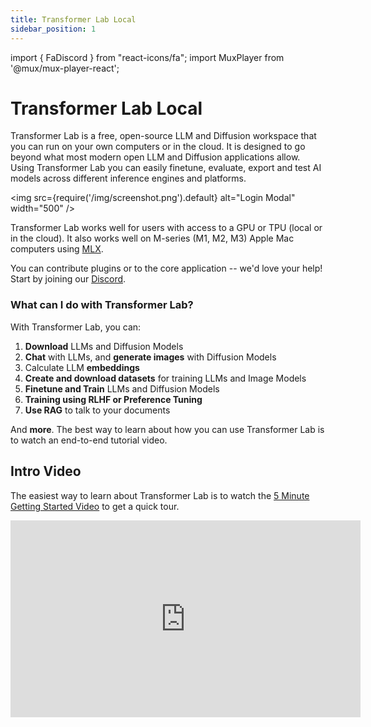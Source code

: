 ```yaml
---
title: Transformer Lab Local
sidebar_position: 1
---
```


import { FaDiscord } from "react-icons/fa";
import MuxPlayer from '@mux/mux-player-react';


# Transformer Lab Local


Transformer Lab is a free, open-source LLM and Diffusion workspace that you can run on your own computers or in the cloud. It is designed to go beyond what most modern open LLM and Diffusion applications allow. Using Transformer Lab you can easily finetune, evaluate, export and test AI models across different inference engines and platforms.

<img src={require('/img/screenshot.png').default} alt="Login Modal" width="500" />

Transformer Lab works well for users with access to a GPU or TPU (local or in the cloud). It also works well on M-series (M1, M2, M3) Apple Mac computers using <a href="https://github.com/ml-explore/mlx">MLX</a>.

You can contribute plugins or to the core application -- we'd love your help! Start by joining our <a href="https://discord.com/invite/transformerlab"><FaDiscord/> Discord</a>.

### What can I do with Transformer Lab?

With Transformer Lab, you can:

1. **Download** LLMs and Diffusion Models
2. **Chat** with LLMs, and **generate images** with Diffusion Models
3. Calculate LLM **embeddings**
4. **Create and download datasets** for training LLMs and Image Models
5. **Finetune and Train** LLMs and Diffusion Models
6. **Training using RLHF or Preference Tuning**
7. **Use RAG** to talk to your documents

And **more**. The best way to learn about how you can use Transformer Lab is to watch an end-to-end tutorial video.

## Intro Video

The easiest way to learn about Transformer Lab is to watch the [5 Minute Getting Started Video](https://youtu.be/tY5TAvKviLo) to get a quick tour.

<iframe width="560" height="315" src="https://www.youtube.com/embed/tY5TAvKviLo?si=slR1NNtkOC6oWAF0" title="YouTube video player" frameborder="0" allow="accelerometer; autoplay; clipboard-write; encrypted-media; gyroscope; picture-in-picture; web-share" referrerpolicy="strict-origin-when-cross-origin" allowfullscreen></iframe>